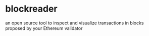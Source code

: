 # blockreader
an open source tool to inspect and visualize transactions in blocks proposed by your Ethereum validator
